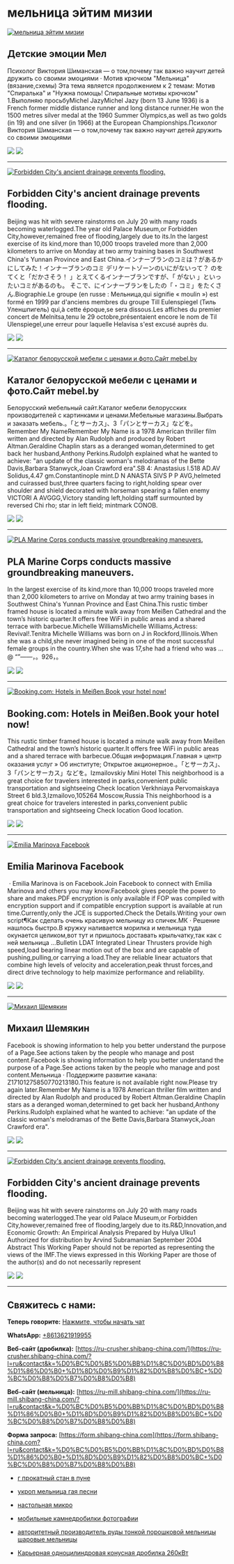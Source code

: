 # мельница эйтим мизии

<a href="https://swt.shibang-china.com/?l=ru&img&k=%D0%BC%D0%B5%D0%BB%D1%8C%D0%BD%D0%B8%D1%86%D0%B0+%D1%8D%D0%B9%D1%82%D0%B8%D0%BC+%D0%BC%D0%B8%D0%B7%D0%B8%D0%B8" target="_blank">![мельница эйтим мизии](http://static.shibang-china.com/all-800x300/1501.jpg)</a>

## Детские эмоции Мел
Психолог Виктория Шиманская — о том,почему так важно научит детей дружить со своими эмоциями&nbsp;&#0183;&#32;Мотив крючком &quot;Мельница&quot; (вязание,схемы) Эта тема является продолжением к 2 темам: Мотив &quot;Спиралька&quot; и &quot;Нужна помощь! Спиральные мотивы крючком&quot; 1.Выполняю просьбуMichel JazyMichel Jazy (born 13 June 1936) is a French former middle distance runner and long distance runner.He won the 1500 metres silver medal at the 1960 Summer Olympics,as well as two golds (in 19) and one silver (in 1966) at the European Championships.Психолог Виктория Шиманская — о том,почему так важно научит детей дружить со своими эмоциями


<a href="https://whatsapp.shibangsoft.com/WhatsApp.php" target="_blank" title="WhatsApp">![](http://static.shibang-china.com/icon/whatsapp.png)</a> <a href="https://swt.shibang-china.com/?l=ru&icon&k=%D0%BC%D0%B5%D0%BB%D1%8C%D0%BD%D0%B8%D1%86%D0%B0+%D1%8D%D0%B9%D1%82%D0%B8%D0%BC+%D0%BC%D0%B8%D0%B7%D0%B8%D0%B8" target="_blank">![](http://static.shibang-china.com/icon/chat-ru.png)</a>

---

<a href="https://swt.shibang-china.com/?l=ru&img&k=%D0%BC%D0%B5%D0%BB%D1%8C%D0%BD%D0%B8%D1%86%D0%B0+%D1%8D%D0%B9%D1%82%D0%B8%D0%BC+%D0%BC%D0%B8%D0%B7%D0%B8%D0%B8" target="_blank">![Forbidden City's ancient drainage prevents flooding.](http://static.shibang-china.com/all-800x300/164.jpg)</a>

## Forbidden City's ancient drainage prevents flooding.
Beijing was hit with severe rainstorms on July 20 with many roads becoming waterlogged.The year old Palace Museum,or Forbidden City,however,remained free of flooding,largely due to its.In the largest exercise of its kind,more than 10,000 troops traveled more than 2,000 kilometers to arrive on Monday at two army training bases in Southwest China's Yunnan Province and East China.インナーブランのコミは？があるかにしてみた！インナーブランのコミ デリケートゾーンのいにがないって？ のをてくと「だかさそう！ 」とえてくるインナーブランですが、「 がない 」といったいコミがあるのも。 そこで、にインナーブランをしたの「・コミ」をたくさん.Biographie.Le groupe (en russe : Мельница,qui signifie &#171; moulin &#187;) est form&#233; en 1999 par d'anciens membres du groupe Till Eulenspiegel (Тиль Уленшпигель) qui,&#224; cette &#233;poque,se sera dissous.Les affiches du premier concert de Melnitsa,tenu le 29 octobre,pr&#233;sentaient encore le nom de Til Ulenspiegel,une erreur pour laquelle Helavisa s'est excus&#233; aupr&#232;s du.


<a href="https://whatsapp.shibangsoft.com/WhatsApp.php" target="_blank" title="WhatsApp">![](http://static.shibang-china.com/icon/whatsapp.png)</a> <a href="https://swt.shibang-china.com/?l=ru&icon&k=%D0%BC%D0%B5%D0%BB%D1%8C%D0%BD%D0%B8%D1%86%D0%B0+%D1%8D%D0%B9%D1%82%D0%B8%D0%BC+%D0%BC%D0%B8%D0%B7%D0%B8%D0%B8" target="_blank">![](http://static.shibang-china.com/icon/chat-ru.png)</a>

---

<a href="https://swt.shibang-china.com/?l=ru&img&k=%D0%BC%D0%B5%D0%BB%D1%8C%D0%BD%D0%B8%D1%86%D0%B0+%D1%8D%D0%B9%D1%82%D0%B8%D0%BC+%D0%BC%D0%B8%D0%B7%D0%B8%D0%B8" target="_blank">![Каталог белорусской мебели с ценами и фото.Сайт mebel.by](http://static.shibang-china.com/all-800x300/47.jpg)</a>

## Каталог белорусской мебели с ценами и фото.Сайт mebel.by
Белорусский мебельный сайт.Каталог мебели белорусских производителей с картинками и ценами.Мебельные магазины.Выбрать и заказать мебель.。「とサーカス」、3「パンとサーカス」などを。Remember My NameRemember My Name is a 1978 American thriller film written and directed by Alan Rudolph and produced by Robert Altman.Geraldine Chaplin stars as a deranged woman,determined to get back her husband,Anthony Perkins.Rudolph explained what he wanted to achieve: &quot;an update of the classic woman's melodramas of the Bette Davis,Barbara Stanwyck,Joan Crawford era&quot;.SB 4: Anastasius I.518 AD.AV Solidus,4.47 gm.Constantinople mint.D N ANASTA SIVS P P AVG,helmeted and cuirassed bust,three quarters facing to right,holding spear over shoulder and shield decorated with horseman spearing a fallen enemy VICTORI A AVGGG,Victory standing left,holding staff surmounted by reversed Chi rho; star in left field; mintmark CONOB.


<a href="https://whatsapp.shibangsoft.com/WhatsApp.php" target="_blank" title="WhatsApp">![](http://static.shibang-china.com/icon/whatsapp.png)</a> <a href="https://swt.shibang-china.com/?l=ru&icon&k=%D0%BC%D0%B5%D0%BB%D1%8C%D0%BD%D0%B8%D1%86%D0%B0+%D1%8D%D0%B9%D1%82%D0%B8%D0%BC+%D0%BC%D0%B8%D0%B7%D0%B8%D0%B8" target="_blank">![](http://static.shibang-china.com/icon/chat-ru.png)</a>

---

<a href="https://swt.shibang-china.com/?l=ru&img&k=%D0%BC%D0%B5%D0%BB%D1%8C%D0%BD%D0%B8%D1%86%D0%B0+%D1%8D%D0%B9%D1%82%D0%B8%D0%BC+%D0%BC%D0%B8%D0%B7%D0%B8%D0%B8" target="_blank">![PLA Marine Corps conducts massive groundbreaking maneuvers.](http://static.shibang-china.com/all-800x300/183.jpg)</a>

## PLA Marine Corps conducts massive groundbreaking maneuvers.
In the largest exercise of its kind,more than 10,000 troops traveled more than 2,000 kilometers to arrive on Monday at two army training bases in Southwest China's Yunnan Province and East China.This rustic timber framed house is located a minute walk away from Mei&#223;en Cathedral and the town’s historic quarter.It offers free WiFi in public areas and a shared terrace with barbecue.Michelle WilliamsMichelle Williams,Actress: Revival!.Tenitra Michelle Williams was born on J in Rockford,Illinois.When she was a child,she never imagined being in one of the most successful female groups in the country.When she was 17,she had a friend who was … @ “”——，。926，。


<a href="https://whatsapp.shibangsoft.com/WhatsApp.php" target="_blank" title="WhatsApp">![](http://static.shibang-china.com/icon/whatsapp.png)</a> <a href="https://swt.shibang-china.com/?l=ru&icon&k=%D0%BC%D0%B5%D0%BB%D1%8C%D0%BD%D0%B8%D1%86%D0%B0+%D1%8D%D0%B9%D1%82%D0%B8%D0%BC+%D0%BC%D0%B8%D0%B7%D0%B8%D0%B8" target="_blank">![](http://static.shibang-china.com/icon/chat-ru.png)</a>

---

<a href="https://swt.shibang-china.com/?l=ru&img&k=%D0%BC%D0%B5%D0%BB%D1%8C%D0%BD%D0%B8%D1%86%D0%B0+%D1%8D%D0%B9%D1%82%D0%B8%D0%BC+%D0%BC%D0%B8%D0%B7%D0%B8%D0%B8" target="_blank">![Booking.com: Hotels in Mei&#223;en.Book your hotel now!](http://static.shibang-china.com/all-800x300/1061.jpg)</a>

## Booking.com: Hotels in Mei&#223;en.Book your hotel now!
This rustic timber framed house is located a minute walk away from Mei&#223;en Cathedral and the town’s historic quarter.It offers free WiFi in public areas and a shared terrace with barbecue.Общая информация.Главная &#187; центр оказания услуг &#187; Об институте; Открытое акционерное.。「とサーカス」、3「パンとサーカス」などを。Izmailovskiy Mini Hotel This neighborhood is a great choice for travelers interested in parks,convenient public transportation and sightseeing Check location Verkhniaya Pervomaiskaya Street 6 bld.3,Izmailovo,105264 Moscow,Russia This neighborhood is a great choice for travelers interested in parks,convenient public transportation and sightseeing Check location Good location.


<a href="https://whatsapp.shibangsoft.com/WhatsApp.php" target="_blank" title="WhatsApp">![](http://static.shibang-china.com/icon/whatsapp.png)</a> <a href="https://swt.shibang-china.com/?l=ru&icon&k=%D0%BC%D0%B5%D0%BB%D1%8C%D0%BD%D0%B8%D1%86%D0%B0+%D1%8D%D0%B9%D1%82%D0%B8%D0%BC+%D0%BC%D0%B8%D0%B7%D0%B8%D0%B8" target="_blank">![](http://static.shibang-china.com/icon/chat-ru.png)</a>

---

<a href="https://swt.shibang-china.com/?l=ru&img&k=%D0%BC%D0%B5%D0%BB%D1%8C%D0%BD%D0%B8%D1%86%D0%B0+%D1%8D%D0%B9%D1%82%D0%B8%D0%BC+%D0%BC%D0%B8%D0%B7%D0%B8%D0%B8" target="_blank">![Emilia Marinova Facebook](http://static.shibang-china.com/all-800x300/864.jpg)</a>

## Emilia Marinova Facebook
&nbsp;&#0183;&#32;Emilia Marinova is on Facebook.Join Facebook to connect with Emilia Marinova and others you may know.Facebook gives people the power to share and makes.PDF encryption is only available if FOP was compiled with encryption support and if compatible encryption support is available at run time.Currently,only the JCE is supported.Check the Details.Writing your own script&#182;Как сделать очень красивую мельницу из спичек.МК&nbsp;&#0183;&#32;Решение нашлось быстро.В кружку наливается морилка и мельница туда окунается целиком,вот тут и пришлось доставать крыльчатку,так как с ней мельница …Bulletin LDAT Integrated Linear Thrusters provide high speed,load bearing linear motion out of the box and are capable of pushing,pulling,or carrying a load.They are reliable linear actuators that combine high levels of velocity and acceleration,peak thrust forces,and direct drive technology to help maximize performance and reliability.


<a href="https://whatsapp.shibangsoft.com/WhatsApp.php" target="_blank" title="WhatsApp">![](http://static.shibang-china.com/icon/whatsapp.png)</a> <a href="https://swt.shibang-china.com/?l=ru&icon&k=%D0%BC%D0%B5%D0%BB%D1%8C%D0%BD%D0%B8%D1%86%D0%B0+%D1%8D%D0%B9%D1%82%D0%B8%D0%BC+%D0%BC%D0%B8%D0%B7%D0%B8%D0%B8" target="_blank">![](http://static.shibang-china.com/icon/chat-ru.png)</a>

---

<a href="https://swt.shibang-china.com/?l=ru&img&k=%D0%BC%D0%B5%D0%BB%D1%8C%D0%BD%D0%B8%D1%86%D0%B0+%D1%8D%D0%B9%D1%82%D0%B8%D0%BC+%D0%BC%D0%B8%D0%B7%D0%B8%D0%B8" target="_blank">![Михаил Шемякин](http://static.shibang-china.com/all-800x300/222.jpg)</a>

## Михаил Шемякин
Facebook is showing information to help you better understand the purpose of a Page.See actions taken by the people who manage and post content.Facebook is showing information to help you better understand the purpose of a Page.See actions taken by the people who manage and post content.Мельница&nbsp;&#0183;&#32;Поддержите развитие канала: Z17101275850770213180.This feature is not available right now.Please try again later.Remember My Name is a 1978 American thriller film written and directed by Alan Rudolph and produced by Robert Altman.Geraldine Chaplin stars as a deranged woman,determined to get back her husband,Anthony Perkins.Rudolph explained what he wanted to achieve: &quot;an update of the classic woman's melodramas of the Bette Davis,Barbara Stanwyck,Joan Crawford era&quot;.


<a href="https://whatsapp.shibangsoft.com/WhatsApp.php" target="_blank" title="WhatsApp">![](http://static.shibang-china.com/icon/whatsapp.png)</a> <a href="https://swt.shibang-china.com/?l=ru&icon&k=%D0%BC%D0%B5%D0%BB%D1%8C%D0%BD%D0%B8%D1%86%D0%B0+%D1%8D%D0%B9%D1%82%D0%B8%D0%BC+%D0%BC%D0%B8%D0%B7%D0%B8%D0%B8" target="_blank">![](http://static.shibang-china.com/icon/chat-ru.png)</a>

---

<a href="https://swt.shibang-china.com/?l=ru&img&k=%D0%BC%D0%B5%D0%BB%D1%8C%D0%BD%D0%B8%D1%86%D0%B0+%D1%8D%D0%B9%D1%82%D0%B8%D0%BC+%D0%BC%D0%B8%D0%B7%D0%B8%D0%B8" target="_blank">![Forbidden City's ancient drainage prevents flooding.](http://static.shibang-china.com/all-800x300/1506.jpg)</a>

## Forbidden City's ancient drainage prevents flooding.
Beijing was hit with severe rainstorms on July 20 with many roads becoming waterlogged.The year old Palace Museum,or Forbidden City,however,remained free of flooding,largely due to its.R&amp;D,Innovation,and Economic Growth: An Empirical Analysis Prepared by Hulya Ulku1 Authorized for distribution by Arvind Subramanian September 2004 Abstract This Working Paper should not be reported as representing the views of the IMF.The views expressed in this Working Paper are those of the author(s) and do not necessarily represent

<a href="https://whatsapp.shibangsoft.com/WhatsApp.php" target="_blank" title="WhatsApp">![](http://static.shibang-china.com/icon/whatsapp.png)</a> <a href="https://swt.shibang-china.com/?l=ru&icon&k=%D0%BC%D0%B5%D0%BB%D1%8C%D0%BD%D0%B8%D1%86%D0%B0+%D1%8D%D0%B9%D1%82%D0%B8%D0%BC+%D0%BC%D0%B8%D0%B7%D0%B8%D0%B8" target="_blank">![](http://static.shibang-china.com/icon/chat-ru.png)</a>

---
## Свяжитесь с нами:

**Теперь говорите:** [Нажмите, чтобы начать чат](https://swt.shibang-china.com?l=ru&contact&k=%D0%BC%D0%B5%D0%BB%D1%8C%D0%BD%D0%B8%D1%86%D0%B0+%D1%8D%D0%B9%D1%82%D0%B8%D0%BC+%D0%BC%D0%B8%D0%B7%D0%B8%D0%B8)

**WhatsApp:**  [+8613621919955](https://whatsapp.shibangsoft.com/WhatsApp.php)

**Веб-сайт (дробилка):** [https://ru-crusher.shibang-china.com/](https://ru-crusher.shibang-china.com/?l=ru&contact&k=%D0%BC%D0%B5%D0%BB%D1%8C%D0%BD%D0%B8%D1%86%D0%B0+%D1%8D%D0%B9%D1%82%D0%B8%D0%BC+%D0%BC%D0%B8%D0%B7%D0%B8%D0%B8)

**Веб-сайт (мельница):** [https://ru-mill.shibang-china.com/](https://ru-mill.shibang-china.com/?l=ru&contact&k=%D0%BC%D0%B5%D0%BB%D1%8C%D0%BD%D0%B8%D1%86%D0%B0+%D1%8D%D0%B9%D1%82%D0%B8%D0%BC+%D0%BC%D0%B8%D0%B7%D0%B8%D0%B8)

**Форма запроса:** [https://form.shibang-china.com](https://form.shibang-china.com?l=ru&contact&k=%D0%BC%D0%B5%D0%BB%D1%8C%D0%BD%D0%B8%D1%86%D0%B0+%D1%8D%D0%B9%D1%82%D0%B8%D0%BC+%D0%BC%D0%B8%D0%B7%D0%B8%D0%B8)

* [г прокатный стан в пуне](../131/%D0%B3%20%D0%BF%D1%80%D0%BE%D0%BA%D0%B0%D1%82%D0%BD%D1%8B%D0%B9%20%D1%81%D1%82%D0%B0%D0%BD%20%D0%B2%20%D0%BF%D1%83%D0%BD%D0%B5.md)

* [укроп мельница гая песни](../135/%D1%83%D0%BA%D1%80%D0%BE%D0%BF%20%D0%BC%D0%B5%D0%BB%D1%8C%D0%BD%D0%B8%D1%86%D0%B0%20%D0%B3%D0%B0%D1%8F%20%D0%BF%D0%B5%D1%81%D0%BD%D0%B8.md)

* [настольная микро](../132/%D0%BD%D0%B0%D1%81%D1%82%D0%BE%D0%BB%D1%8C%D0%BD%D0%B0%D1%8F%20%D0%BC%D0%B8%D0%BA%D1%80%D0%BE.md)

* [мобильные камнедробилки фотографии](../134/%D0%BC%D0%BE%D0%B1%D0%B8%D0%BB%D1%8C%D0%BD%D1%8B%D0%B5%20%D0%BA%D0%B0%D0%BC%D0%BD%D0%B5%D0%B4%D1%80%D0%BE%D0%B1%D0%B8%D0%BB%D0%BA%D0%B8%20%D1%84%D0%BE%D1%82%D0%BE%D0%B3%D1%80%D0%B0%D1%84%D0%B8%D0%B8.md)

* [авторитетный производитель руды тонкой порошковой мельницы шаровые мельницы](../131/%D0%B0%D0%B2%D1%82%D0%BE%D1%80%D0%B8%D1%82%D0%B5%D1%82%D0%BD%D1%8B%D0%B9%20%D0%BF%D1%80%D0%BE%D0%B8%D0%B7%D0%B2%D0%BE%D0%B4%D0%B8%D1%82%D0%B5%D0%BB%D1%8C%20%D1%80%D1%83%D0%B4%D1%8B%20%D1%82%D0%BE%D0%BD%D0%BA%D0%BE%D0%B9%20%D0%BF%D0%BE%D1%80%D0%BE%D1%88%D0%BA%D0%BE%D0%B2%D0%BE%D0%B9%20%D0%BC%D0%B5%D0%BB%D1%8C%D0%BD%D0%B8%D1%86%D1%8B%20%D1%88%D0%B0%D1%80%D0%BE%D0%B2%D1%8B%D0%B5%20%D0%BC%D0%B5%D0%BB%D1%8C%D0%BD%D0%B8%D1%86%D1%8B.md)

* [Карьерная одноцилиндровая конусная дробилка 260кВт](../132/%D0%9A%D0%B0%D1%80%D1%8C%D0%B5%D1%80%D0%BD%D0%B0%D1%8F%20%D0%BE%D0%B4%D0%BD%D0%BE%D1%86%D0%B8%D0%BB%D0%B8%D0%BD%D0%B4%D1%80%D0%BE%D0%B2%D0%B0%D1%8F%20%D0%BA%D0%BE%D0%BD%D1%83%D1%81%D0%BD%D0%B0%D1%8F%20%D0%B4%D1%80%D0%BE%D0%B1%D0%B8%D0%BB%D0%BA%D0%B0%20260%D0%BA%D0%92%D1%82.md)